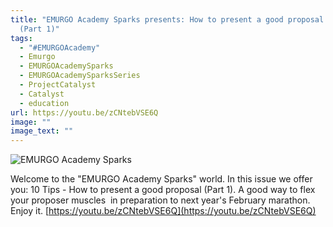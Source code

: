 ```yaml
---
title: "EMURGO Academy Sparks presents: How to present a good proposal - 10 tips
  (Part 1)"
tags:
  - "#EMURGOAcademy"
  - Emurgo
  - EMURGOAcademySparks
  - EMURGOAcademySparksSeries
  - ProjectCatalyst
  - Catalyst
  - education
url: https://youtu.be/zCNtebVSE6Q
image: ""
image_text: ""
---
```


![EMURGO Academy Sparks](https://ucarecdn.com/b100884c-411b-4eaa-ab22-b56d0ed9bf77/)

Welcome to the "EMURGO Academy Sparks" world. In this issue we offer you: 10 Tips - How to present a good proposal (Part 1). A good way to flex your proposer muscles  in preparation to next year's February marathon. Enjoy it. [https://youtu.be/zCNtebVSE6Q](https://youtu.be/zCNtebVSE6Q)
